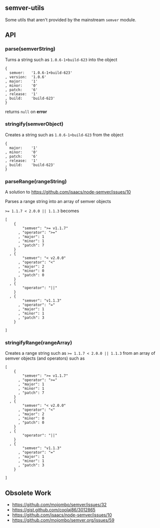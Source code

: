 ## semver-utils

Some utils that aren't provided by the mainstream `semver` module.

## API

### parse(semverString)

Turns a string such as `1.0.6-1+build-623` into the object

    {
      semver:   '1.0.6-1+build-623'
    , version:  '1.0.6'
    , major:    '1'
    , minor:    '0'
    , patch:    '6'
    , release:  '1'
    , build:    'build-623'
    }

returns `null` on **error**

### stringify(semverObject)

Creates a string such as `1.0.6-1+build-623` from the object

    {
      major:    '1'
    , minor:    '0'
    , patch:    '6'
    , release:  '1'
    , build:    'build-623'
    }

### parseRange(rangeString)

A solution to <https://github.com/isaacs/node-semver/issues/10>

Parses a range string into an array of semver objects

`>= 1.1.7 < 2.0.0 || 1.1.3` becomes

    [
        {
            "semver": ">= v1.1.7"
          , "operator": ">="
          , "major": 1
          , "minor": 1
          , "patch": 7
        }
      , {
            "semver": "< v2.0.0"
          , "operator": "<"
          , "major": 2
          , "minor": 0
          , "patch": 0
        }
      , {
            "operator": "||"
        }
      , {
            "semver": "v1.1.3"
          , "operator": "="
          , "major": 1
          , "minor": 1
          , "patch": 3
        }

    ]

### stringifyRange(rangeArray)

Creates a range string such as `>= 1.1.7 < 2.0.0 || 1.1.3`
from an array of semver objects (and operators) such as

    [
        {
            "semver": ">= v1.1.7"
          , "operator": ">="
          , "major": 1
          , "minor": 1
          , "patch": 7
        }
      , {
            "semver": "< v2.0.0"
          , "operator": "<"
          , "major": 2
          , "minor": 0
          , "patch": 0
        }
      , {
            "operator": "||"
        }
      , {
            "semver": "v1.1.3"
          , "operator": "="
          , "major": 1
          , "minor": 1
          , "patch": 3
        }

    ]

## Obsolete Work

  * https://github.com/mojombo/semver/issues/32
  * https://gist.github.com/coolaj86/3012865
  * https://github.com/isaacs/node-semver/issues/10
  * https://github.com/mojombo/semver.org/issues/59
